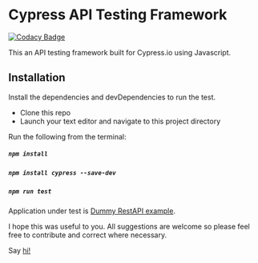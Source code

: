 # Cypress API Testing Framework

[![Codacy Badge](https://api.codacy.com/project/badge/Grade/6da4c7b37f244b68ab1fbdba1ddaa0c0)](https://www.codacy.com/manual/bidemiajala/rest-api-framework?utm_source=github.com&amp;utm_medium=referral&amp;utm_content=bidemiajala/rest-api-framework&amp;utm_campaign=Badge_Grade)

This an API testing framework built for Cypress.io using Javascript.

## Installation
Install the dependencies and devDependencies to run the test.
- Clone this repo
- Launch your text editor and navigate to this project directory

Run the following from the terminal:

##### `npm install`
##### `npm install cypress --save-dev`
##### `npm run test`

Application under test is [Dummy RestAPI example](http://dummy.restapiexample.com).

I hope this was useful to you. All suggestions are welcome so please feel free to contribute and correct where necessary.

Say [hi!](https://bit.ly/2tUZMmD)